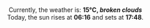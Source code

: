 <p  align="center"><br/>Currently, the weather is: <b> 15°C, <i>broken clouds</i></b></br>Today, the sun rises at <b>06:16</b> and sets at <b>17:48</b>.</p>